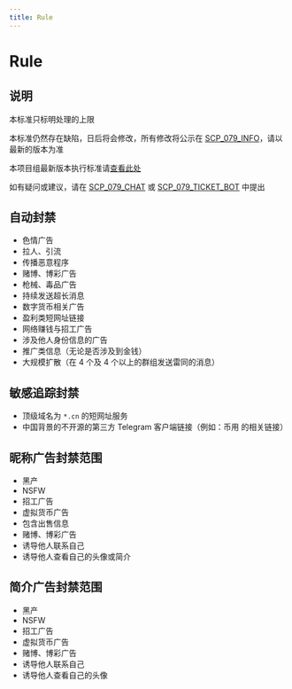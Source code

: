 ```yaml
---
title: Rule
---
```


<link rel="stylesheet" href="/css/chinese.css">

# Rule

## 说明

本标准只标明处理的上限

本标准仍然存在缺陷，日后将会修改，所有修改将公示在 [SCP_079_INFO](https://t.me/SCP_079_INFO)，请以最新的版本为准

本项目组最新版本执行标准请[查看此处](/rule/)

如有疑问或建议，请在 [SCP_079_CHAT](https://t.me/SCP_079_CHAT) 或 [SCP_079_TICKET_BOT](https://t.me/SCP_079_TICKET_BOT) 中提出

## 自动封禁

- 色情广告
- 拉人、引流
- 传播恶意程序
- 赌博、博彩广告
- 枪械、毒品广告
- 持续发送超长消息
- 数字货币相关广告
- 盈利类短网址链接
- 网络赚钱与招工广告
- 涉及他人身份信息的广告
- 推广类信息（无论是否涉及到金钱）
- 大规模扩散（在 4 个及 4 个以上的群组发送雷同的消息）

## 敏感追踪封禁

- 顶级域名为 `*.cn` 的短网址服务
- 中国背景的不开源的第三方 Telegram 客户端链接（例如：币用 的相关链接）

## 昵称广告封禁范围

- 黑产
- NSFW
- 招工广告
- 虚拟货币广告
- 包含出售信息
- 赌博、博彩广告
- 诱导他人联系自己
- 诱导他人查看自己的头像或简介

## 简介广告封禁范围

- 黑产
- NSFW
- 招工广告
- 虚拟货币广告
- 赌博、博彩广告
- 诱导他人联系自己
- 诱导他人查看自己的头像
